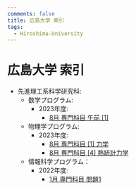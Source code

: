 ```yaml
---
comments: false
title: 広島大学 索引
tags:
  - Hiroshima-University
---
```

# 広島大学 索引

- 先進理工系科学研究科:
    - 数学プログラム:
        - 2023年度:
            - [8月 専門科目 午前 \[1\]](ASE/math_202208_senmon_gozen_1.md)
    - 物理学プログラム:
        - 2023年度:
            - [8月 専門科目 \[1\] 力学](ASE/phys_202208_senmon_1.md)
            - [8月 専門科目 \[4\] 熱統計力学](ASE/phys_202208_senmon_4.md)
    - 情報科学プログラム：
        - 2022年度:
            - [1月 専門科目 問題1](ASE/is_202201_senmon_1.md)